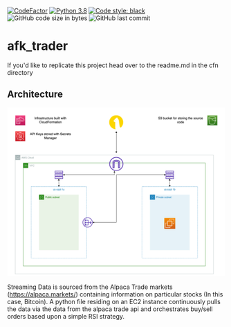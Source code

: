[![CodeFactor](https://www.codefactor.io/repository/github/dylanzenner/afk_trader/badge)](https://www.codefactor.io/repository/github/dylanzenner/afk_trader)
[![Python 3.8](https://img.shields.io/badge/python-3.8-blue.svg)](https://www.python.org/downloads/release/python-360/)
[![Code style: black](https://img.shields.io/badge/code%20style-black-000000.svg)](https://github.com/psf/black)
![GitHub code size in bytes](https://img.shields.io/github/languages/code-size/dylanzenner/afk_trader)
![GitHub last commit](https://img.shields.io/github/last-commit/dylanzenner/afk_trader)



# afk_trader
 If you'd like to replicate this project head over to the readme.md in the cfn directory
 
 
 ## Architecture
![](architecture.png)

Streaming Data is sourced from the Alpaca Trade markets (https://alpaca.markets/) containing information on particular stocks (In this case, Bitcoin). A python file residing on an EC2 instance continuously pulls the data via the data from the alpaca trade api and orchestrates buy/sell orders based upon a simple RSI strategy.
